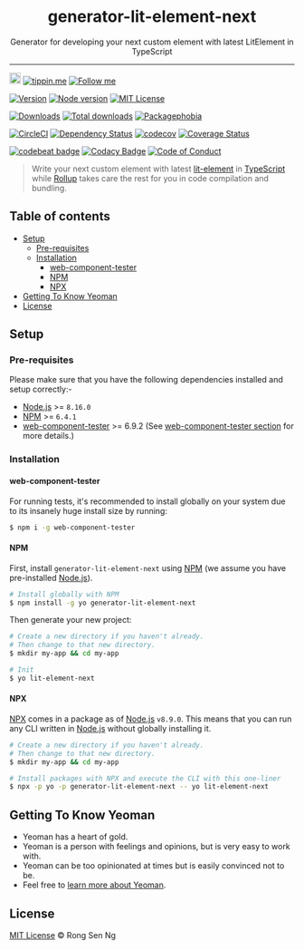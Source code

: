 <div align="center" style="text-align: center;">
  <h1 style="border-bottom: none;">generator-lit-element-next</h1>

  <p>Generator for developing your next custom element with latest LitElement in TypeScript</p>
</div>

<hr />

<a href="https://www.buymeacoffee.com/RLmMhgXFb" target="_blank" rel="noopener noreferrer"><img src="https://www.buymeacoffee.com/assets/img/custom_images/orange_img.png" alt="Buy Me A Coffee" style="height: 20px !important;width: auto !important;" ></a>
[![tippin.me][tippin-me-badge]][tippin-me-url]
[![Follow me][follow-me-badge]][follow-me-url]

[![Version][version-badge]][version-url]
[![Node version][node-version-badge]][node-version-url]
[![MIT License][mit-license-badge]][mit-license-url]

[![Downloads][downloads-badge]][downloads-url]
[![Total downloads][total-downloads-badge]][downloads-url]
[![Packagephobia][packagephobia-badge]][packagephobia-url]

[![CircleCI][circleci-badge]][circleci-url]
[![Dependency Status][daviddm-badge]][daviddm-url]
[![codecov][codecov-badge]][codecov-url]
[![Coverage Status][coveralls-badge]][coveralls-url]

[![codebeat badge][codebeat-badge]][codebeat-url]
[![Codacy Badge][codacy-badge]][codacy-url]
[![Code of Conduct][coc-badge]][coc-url]

> Write your next custom element with latest [lit-element][lit-element-url] in [TypeScript][typescript-url] while [Rollup][rollup-url] takes care the rest for you in code compilation and bundling.

## Table of contents <!-- omit in toc -->

- [Setup](#setup)
  - [Pre-requisites](#pre-requisites)
  - [Installation](#installation)
    - [web-component-tester](#web-component-tester)
    - [NPM](#npm)
    - [NPX](#npx)
- [Getting To Know Yeoman](#getting-to-know-yeoman)
- [License](#license)

## Setup

### Pre-requisites

Please make sure that you have the following dependencies installed and setup correctly:-

- [Node.js][nodejs-url] >= `8.16.0`
- [NPM][npm-url] >= `6.4.1`
- [web-component-tester][web-component-tester-url] >= 6.9.2 (See [web-component-tester section][web-component-tester-section-url] for more details.)

### Installation

#### web-component-tester

For running tests, it's recommended to install globally on your system due to its insanely huge install size by running:

```sh
$ npm i -g web-component-tester
```

#### NPM

First, install `generator-lit-element-next` using [NPM][npm-url] (we assume you have pre-installed [Node.js][nodejs-url]).

```sh
# Install globally with NPM
$ npm install -g yo generator-lit-element-next
```

Then generate your new project:

```sh
# Create a new directory if you haven't already.
# Then change to that new directory.
$ mkdir my-app && cd my-app

# Init
$ yo lit-element-next
```

#### NPX

[NPX][npx-url] comes in a package as of [Node.js][nodejs-url] `v8.9.0`. This means that you can run any CLI written in [Node.js][nodejs-url] without globally installing it.

```sh
# Create a new directory if you haven't already.
# Then change to that new directory.
$ mkdir my-app && cd my-app

# Install packages with NPX and execute the CLI with this one-liner
$ npx -p yo -p generator-lit-element-next -- yo lit-element-next
```

## Getting To Know Yeoman

- Yeoman has a heart of gold.
- Yeoman is a person with feelings and opinions, but is very easy to work with.
- Yeoman can be too opinionated at times but is easily convinced not to be.
- Feel free to [learn more about Yeoman][yeoman-url].

## License

[MIT License](https://motss.mit-license.org/) © Rong Sen Ng

<!-- References -->
[node-releases-url]: https://nodejs.org/en/download/releases
[nodejs-url]: https://nodejs.org
[npm-url]: https://www.npmjs.com
[npx-url]: https://medium.com/@maybekatz/introducing-npx-an-npm-package-runner-55f7d4bd282b
[tslint-extension-url]: https://palantir.github.io/tslint/usage/third-party-tools
[tslint-url]: https://palantir.github.io/tslint
[typescript-url]: https://www.typescriptlang.org
[yeoman-url]: https://yeoman.io
[lit-element-url]: https://github.com/Polymer/lit-element
[rollup-url]: https://github.com/rollup/rollup
[web-component-tester-url]: https://github.com/Polymer/tools/tree/master/packages/web-component-tester
[web-component-tester-section-url]: #web-component-tester

<!-- Badges -->
[tippin-me-badge]: https://badgen.net/badge/%E2%9A%A1%EF%B8%8Ftippin.me/@igarshmyb/F0918E
[follow-me-badge]: https://flat.badgen.net/twitter/follow/igarshmyb?icon=twitter

[version-badge]: https://flat.badgen.net/npm/v/generator-lit-element-next?icon=npm
[node-version-badge]: https://flat.badgen.net/npm/node/generator-lit-element-next
[mit-license-badge]: https://flat.badgen.net/npm/license/generator-lit-element-next

[downloads-badge]: https://flat.badgen.net/npm/dm/generator-lit-element-next
[total-downloads-badge]: https://flat.badgen.net/npm/dt/generator-lit-element-next?label=total%20downloads
[packagephobia-badge]: https://flat.badgen.net/packagephobia/install/generator-lit-element-next

[circleci-badge]: https://flat.badgen.net/circleci/github/motss/generator-lit-element-next?icon=circleci
[daviddm-badge]: https://flat.badgen.net/david/dep/motss/generator-lit-element-next
[codecov-badge]: https://flat.badgen.net/codecov/c/github/motss/generator-lit-element-next?label=codecov&icon=codecov
[coveralls-badge]: https://flat.badgen.net/coveralls/c/github/motss/generator-lit-element-next?label=coveralls

[codebeat-badge]: https://codebeat.co/badges/2e98378b-4e11-497e-a692-ba66a4d1c71a?style=flat-square
[codacy-badge]: https://api.codacy.com/project/badge/Grade/1ea482be29d14b848f5f8b34ca8e9dd9?style=flat-square
[coc-badge]: https://flat.badgen.net/badge/code%20of/conduct/pink

<!-- Links -->
[tippin-me-url]: https://tippin.me/@igarshmyb
[follow-me-url]: https://twitter.com/igarshmyb?utm_source=github.com&amp;utm_medium=referral&amp;utm_content=motss/generator-lit-element-next

[version-url]: https://www.npmjs.com/package/generator-lit-element-next
[node-version-url]: https://nodejs.org/en/download
[mit-license-url]: https://github.com/motss/generator-lit-element-next/blob/master/license

[downloads-url]: https://www.npmtrends.com/generator-lit-element-next
[packagephobia-url]: https://packagephobia.now.sh/result?p=generator-lit-element-next

[circleci-url]: https://circleci.com/gh/motss/generator-lit-element-next/tree/master
[daviddm-url]: https://david-dm.org/motss/generator-lit-element-next
[coveralls-url]: https://coveralls.io/github/motss/generator-lit-element-next?branch=master
[codecov-url]: https://codecov.io/gh/motss/generator-lit-element-next

[codebeat-url]: https://codebeat.co/projects/github-com-motss-generator-lit-element-next-master
[codacy-url]: https://www.codacy.com/app/motss/generator-lit-element-next?utm_source=github.com&amp;utm_medium=referral&amp;utm_content=motss/generator-lit-element-next&amp;utm_campaign=Badge_Grade
[coc-url]: https://github.com/motss/generator-lit-element-next/blob/master/code-of-conduct.md
